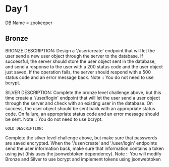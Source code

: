 # Day 1

DB Name = zookeeper

## Bronze

BRONZE DESCRIPTION:
Design a '/user/create' endpoint that will let the user send a new user object through the server to the database. If successful, the server should store the user object sent in the database, and send a response to the user with a 200 status code and the user object just saved. If the operation fails, the server should respond with a 500 status code and an error message back.
Note :: You do not need to use bcrypt.

SILVER DESCRIPTION:
Complete the bronze level challenge above, but this time
create a '/user/login' endpoint that will let the user send
a user object through the server and check with an existing
user in the database. On success, the user object should
be sent back with an appropriate status code. On failure,
an appropriate status code and an error message should be sent.
    Note :: You do not need to use bcrypt.

    GOLD DESCRIPTION:
Complete the silver level challenge above, but make sure
that passwords are saved encrypted. When the '/user/create'
and '/user/login' endpoints send the user information back,
make sure that information contains a token using
jwt (this uses the jsonwebtoken dependency).
    Note :: You will modify Bronze and Silver to use bcrypt and
    implement tokens using jsonwebtoken